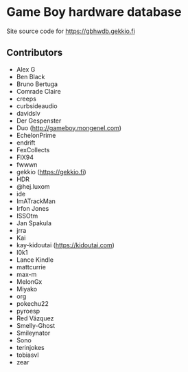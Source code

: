 <!--
SPDX-FileCopyrightText: 2017-2023 Joonas Javanainen <joonas.javanainen@gmail.com>

SPDX-License-Identifier: CC0-1.0
-->

# Game Boy hardware database

Site source code for https://gbhwdb.gekkio.fi

## Contributors

* Alex G
* Ben Black
* Bruno Bertuga
* Comrade Claire
* creeps
* curbsideaudio
* davidslv
* Der Gespenster
* Duo (http://gameboy.mongenel.com)
* EchelonPrime
* endrift
* FexCollects
* FIX94
* fwwwn
* gekkio (https://gekkio.fi)
* HDR
* @hej.luxom
* ide
* ImATrackMan
* Irfon Jones
* ISSOtm
* Jan Spakula
* jrra
* Kai
* kay-kidoutai (https://kidoutai.com)
* l0k1
* Lance Kindle
* mattcurrie
* max-m
* MelonGx
* Miyako
* org
* pokechu22
* pyroesp
* Red Vázquez
* Smelly-Ghost
* Smileynator
* Sono
* terinjokes
* tobiasvl
* zear
